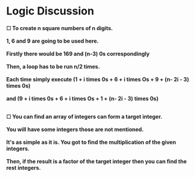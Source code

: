 <h1>Logic Discussion</h1>
<h4> 
☐ To create n square numbers of n digits. <br/> <br/>
  1, 6 and 9 are going to be used here. <br/> <br/>
  Firstly there would be 169 and (n-3) 0s correspondingly <br/> <br/>
  Then, a loop has to be run n/2 times. <br/> <br/>
  Each time simply execute (1 + i times 0s + 6 + i times Os + 9 + (n- 2i - 3) times 0s) <br/> <br/>
  and (9 + i times 0s + 6 + i times Os + 1 + (n- 2i - 3) times 0s) <br/> <br/> 

☐ You can find an array of integers can form a target integer. <br/><br/>
You will have some integers those are not mentioned.<br/><br/>
It's as simple as it is. You got to find the multiplication of the given integers. <br/><br/>
Then, if the result is a factor of the target integer then you can find the rest integers. <br/><br/>
</h4>
